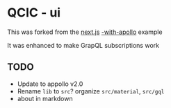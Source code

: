 # QCIC - ui

This was forked from the [next.js](https://github.com/zeit/next.js/) [-with-apollo](https://github.com/zeit/next.js/tree/master/examples/with-apollo) example

It was enhanced to make GrapQL subscriptions work

## TODO
- Update to appollo v2.0
- Rename `lib` to `src`? organize `src/material`, `src/gql`
- about in markdown